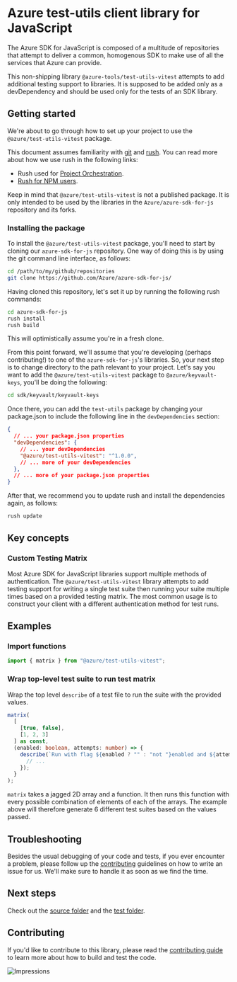 # Azure test-utils client library for JavaScript

The Azure SDK for JavaScript is composed of a multitude of repositories that attempt to deliver a common, homogenous SDK to make use of all the services that Azure can provide.

This non-shipping library `@azure-tools/test-utils-vitest` attempts to add additional testing support to libraries. It is supposed to be added only as a devDependency and should be used only for the tests of an SDK library.

## Getting started

We're about to go through how to set up your project to use the `@azure/test-utils-vitest` package.

This document assumes familiarity with [git](https://git-scm.com) and [rush](https://rushjs.io).
You can read more about how we use rush in the following links:

- Rush used for [Project Orchestration](https://github.com/Azure/azure-sdk-for-js/blob/master/CONTRIBUTING.md#project-orchestration).
- [Rush for NPM users](https://github.com/Azure/azure-sdk-for-js/blob/master/CONTRIBUTING.md#rush-for-npm-users).

Keep in mind that `@azure/test-utils-vitest` is not a published package. It is only intended
to be used by the libraries in the `Azure/azure-sdk-for-js` repository and its forks.

### Installing the package

To install the `@azure/test-utils-vitest` package, you'll need to start by cloning our
`azure-sdk-for-js` repository. One way of doing this is by using the git command line interface, as
follows:

```bash
cd /path/to/my/github/repositories
git clone https://github.com/Azure/azure-sdk-for-js/
```

Having cloned this repository, let's set it up by running the following rush commands:

```bash
cd azure-sdk-for-js
rush install
rush build
```

This will optimistically assume you're in a fresh clone.

From this point forward, we'll assume that you're developing (perhaps contributing!) to one of the
`azure-sdk-for-js`'s libraries. So, your next step is to change directory to the path relevant to
your project. Let's say you want to add the `@azure/test-utils-vitest` package to
`@azure/keyvault-keys`, you'll be doing the following:

```bash
cd sdk/keyvault/keyvault-keys
```

Once there, you can add the `test-utils` package by changing your package.json
to include the following line in the `devDependencies` section:

```json
{
  // ... your package.json properties
  "devDependencies": {
    // ... your devDependencies
    "@azure/test-utils-vitest": "^1.0.0",
    // ... more of your devDependencies
  },
  // ... more of your package.json properties
}
```

After that, we recommend you to update rush and install the dependencies again, as follows:

```bash
rush update
```

## Key concepts


### Custom Testing Matrix

Most Azure SDK for JavaScript libraries support multiple methods of authentication. The `@azure/test-utils-vitest` library attempts to add testing support for writing a single test suite then running your suite multiple times based on a provided testing matrix. The most common usage is to construct your client with a different authentication method for test runs.

## Examples

### Import functions

```javascript
import { matrix } from "@azure/test-utils-vitest";
```

### Wrap top-level test suite to run test matrix

Wrap the top level `describe` of a test file to run the suite with the provided values.

```typescript
matrix(
  [
    [true, false],
    [1, 2, 3]
  ] as const,
  (enabled: boolean, attempts: number) => {
    describe(`Run with flag ${enabled ? "" : "not "}enabled and ${attempts} attempts`, () => {
      // ...
    });
  }
);
```

`matrix` takes a jagged 2D array and a function. It then runs this function with every possible combination of elements of each of the arrays. The example above will therefore generate 6 different test suites based on the values passed.

## Troubleshooting

Besides the usual debugging of your code and tests, if you ever encounter a problem, please follow
up the [contributing](#contributing) guidelines on how to write an issue for us. We'll make sure to
handle it as soon as we find the time.

## Next steps

Check out the [source folder](https://github.com/Azure/azure-sdk-for-js/blob/main/sdk/test-utils/test-utils/src/) and the [test folder](https://github.com/Azure/azure-sdk-for-js/blob/main/sdk/test-utils/test-utils/test/).

## Contributing

If you'd like to contribute to this library, please read the [contributing guide](https://github.com/Azure/azure-sdk-for-js/blob/main/CONTRIBUTING.md) to learn more about how to build and test the code.

![Impressions](https://azure-sdk-impressions.azurewebsites.net/api/impressions/azure-sdk-for-js%2Fsdk%2Ftest-utils%2Fmulti-version%2FREADME.png)
